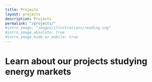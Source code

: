 ```yaml
---
title: Projects
layout: projects
description: Projects
permalink: "/projects/"
#intro_image: "images/illustrations/reading.svg"
#intro_image_absolute: true
#intro_image_hide_on_mobile: true
---
```


# Learn about our projects studying energy markets
